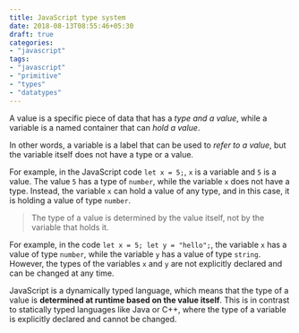 ```yaml
---
title: JavaScript type system
date: 2018-08-13T08:55:46+05:30
draft: true
categories:
- "javascript"
tags:
- "javascript"
- "primitive"
- "types"
- "datatypes"
---
```


A value is a specific piece of data that has a _type and a value_, while a variable is a named container that can _hold a value_.

In other words, a variable is a label that can be used to _refer to a value_, but the variable itself does not have a type or a value.

For example, in the JavaScript code `let x = 5;`, `x` is a variable and `5` is a value. The value `5` has a type of `number`, while the variable `x` does not have a type. Instead, the variable `x` can hold a value of any type, and in this case, it is holding a value of type `number`.

> The type of a value is determined by the value itself, not by the variable that holds it.

For example, in the code `let x = 5; let y = "hello";`, the variable `x` has a value of type `number`, while the variable `y` has a value of type `string`. However, the types of the variables `x` and `y` are not explicitly declared and can be changed at any time.

JavaScript is a dynamically typed language, which means that the type of a value is __determined at runtime based on the value itself__. This is in contrast to statically typed languages like Java or C++, where the type of a variable is explicitly declared and cannot be changed.

